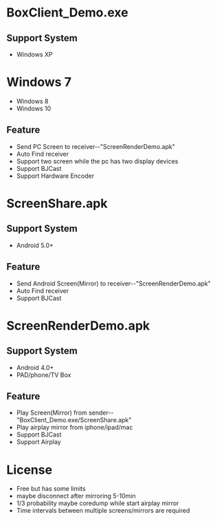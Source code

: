 # BoxClient_Demo.exe
## Support System
* Windows XP
# Windows 7
* Windows 8
* Windows 10
## Feature
* Send PC Screen to receiver--"ScreenRenderDemo.apk"
* Auto Find receiver
* Support two screen while the pc has two display devices
* Support BJCast
* Support Hardware Encoder
# 
# ScreenShare.apk
## Support System
* Android 5.0+
## Feature
* Send Android Screen(Mirror) to receiver--"ScreenRenderDemo.apk"
* Auto Find receiver
* Support BJCast
# 
# ScreenRenderDemo.apk
## Support System
* Android 4.0+
* PAD/phone/TV Box
## Feature
* Play Screen(Mirror) from sender--"BoxClient_Demo.exe/ScreenShare.apk"
* Play airplay mirror from iphone/ipad/mac
* Support BJCast
* Support Airplay
# 
# License
* Free but has some limits
* maybe disconnect after mirroring 5-10min
* 1/3 probability maybe coredump while start airplay mirror
* Time intervals between multiple screens/mirrors are required
